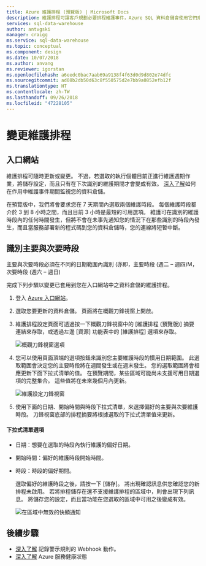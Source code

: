 ```yaml
---
title: Azure 維護排程 (預覽版) | Microsoft Docs
description: 維護排程可讓客戶規劃必要排程維護事件，Azure SQL 資料倉儲會使用它們來推出新功能、升級與補充程式。
services: sql-data-warehouse
author: antvgski
manager: craigg
ms.service: sql-data-warehouse
ms.topic: conceptual
ms.component: design
ms.date: 10/07/2018
ms.author: anvang
ms.reviewer: igorstan
ms.openlocfilehash: a6eedc0bac7aab69a9138f4f63d0d9d802e74dfc
ms.sourcegitcommit: ad08b2db50d63c8f550575d2e7bb9a0852efb12f
ms.translationtype: HT
ms.contentlocale: zh-TW
ms.lasthandoff: 09/26/2018
ms.locfileid: "47228105"
---
```

# <a name="change-a-maintenance-schedule"></a>變更維護排程 

## <a name="portal"></a>入口網站
維護排程可隨時更新或變更。 不過，若選取的執行個體目前正進行維護週期作業，將儲存設定，而且只有在下次識別的維護期間才會變成有效。 [深入了解](https://docs.microsoft.com/azure/service-health/resource-health-overview)如何在作用中維護事件期間監視您的資料倉儲。 

在預覽版中，我們將會要求您在 7 天期間內選取兩個維護時段。 每個維護時段都介於 3 到 8 小時之間，而且目前 3 小時是最短的可用選項。 維護可在識別的維護時段內的任何時間發生，但將不會在未事先通知您的情況下在那些識別的時段內發生，而且當服務部署新的程式碼到您的資料倉儲時，您的連線將短暫中斷。 

## <a name="identifying-the-primary-and-secondary-windows"></a>識別主要與次要時段

主要與次要時段必須在不同的日期範圍內識別 (亦即，主要時段 (週二 – 週四)M，次要時段 (週六 – 週日)

完成下列步驟以變更已套用到您在入口網站中之資料倉儲的維護排程。
1.  登入 [Azure 入口網站](https://portal.azure.com/)。
2.  選取您要更新的資料倉儲。 頁面將在概觀刀鋒視窗上開啟。 
3.  維護排程設定頁面可透過按一下概觀刀鋒視窗中的 [維護排程 (預覽版)] 摘要連結來存取，或透過左邊 [資源] 功能表中的 [維護排程] 選項來存取。  

    ![概觀刀鋒視窗選項](media/sql-data-warehouse-maintenance-scheduling/maintenance-change-option.png)

4. 您可以使用頁面頂端的選項按鈕來識別您主要維護時段的慣用日期範圍。 此選取範圍會決定您的主要時段將在週間發生或在週末發生。 您的選取範圍將會相應更新下面下拉式清單的值。 在預覽期間，某些區域可能尚未支援可用日期選項的完整集合。 這些值將在未來幾個月內更新。

   ![維護設定刀鋒視窗](media/sql-data-warehouse-maintenance-scheduling/maintenance-settings-page.png)

5. 使用下面的日期、開始時間與時段下拉式清單，來選擇偏好的主要與次要維護時段。 刀鋒視窗底部的排程摘要將根據選取的下拉式清單值來更新。

#### <a name="dropdown-options"></a>下拉式清單選項
- 日期：想要在選取的時段內執行維護的偏好日期。
- 開始時間：偏好的維護時段開始時間。
- 時段：時段的偏好期間。

  選取偏好的維護時段之後，請按一下 [儲存]。 將出現確認訊息供您確認您的新排程未啟用。 若將排程儲存在還不支援維護排程的區域中，則會出現下列訊息。 將儲存您的設定，而且當功能在您選取的區域中可用之後變成有效。    

    ![在區域中無效的快顯通知](media/sql-data-warehouse-maintenance-scheduling/maintenance-notactive-toast.png)

## <a name="next-steps"></a>後續步驟
- [深入了解](https://docs.microsoft.com/azure/monitoring-and-diagnostics/monitor-alerts-unified-log-webhook) 記錄警示規則的 Webhook 動作。
- [深入了解](https://docs.microsoft.com/azure/service-health/service-health-overview) Azure 服務健康狀態


